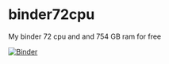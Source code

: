 # binder72cpu
My binder 72 cpu and and 754 GB ram for free

[![Binder](https://mybinder.org/badge_logo.svg)](https://mybinder.org/v2/gh/mkasajim/binder72cpu.git/main)
